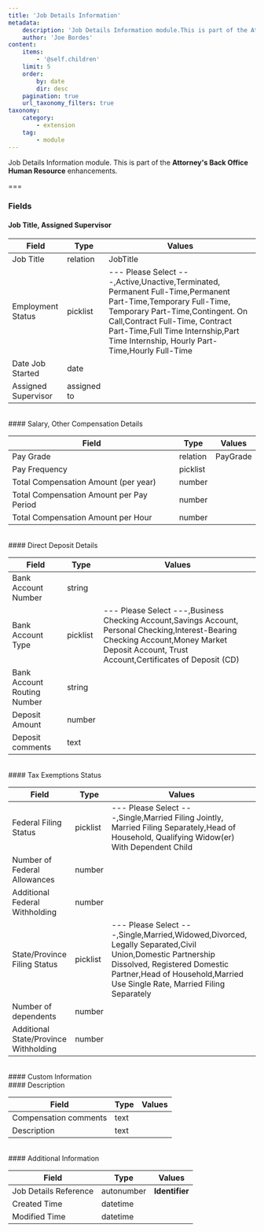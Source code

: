 ```yaml
---
title: 'Job Details Information'
metadata:
    description: 'Job Details Information module.This is part of the Attorneys Back Office Human Resource enhancements.'
    author: 'Joe Bordes'
content:
    items:
        - '@self.children'
    limit: 5
    order:
        by: date
        dir: desc
    pagination: true
    url_taxonomy_filters: true
taxonomy:
    category:
        - extension
    tag:
        - module
---
```


Job Details Information module.
This is part of the **Attorney's Back Office Human Resource** enhancements.

===

### Fields

#### Job Title, Assigned Supervisor

<table class="table table-striped">
<thead>
<tr class="header">
<th>Field</th>
<th>Type</th>
<th>Values</th>
</tr>
</thead>
<tbody>
<tr>
<td>Job Title</td>
<td>relation</td>
<td>JobTitle</td>
</tr>
<tr>
<td>Employment Status</td>
<td>picklist</td>
<td>--- Please Select ---,Active,Unactive,Terminated,
Permanent Full-Time,Permanent Part-Time,Temporary Full-Time,
Temporary Part-Time,Contingent. On Call,Contract Full-Time,
Contract Part-Time,Full Time Internship,Part Time Internship,
Hourly Part-Time,Hourly Full-Time</td>
</tr>
<tr>
<td>Date Job Started</td>
<td>date</td>
<td></td>
</tr>
<tr>
<td>Assigned Supervisor</td>
<td>assigned to</td>
<td></td>
</tr>
</tbody>
</table>
<br>
#### Salary, Other Compensation Details

<table class="table table-striped">
<thead>
<tr class="header">
<th>Field</th>
<th>Type</th>
<th>Values</th>
</tr>
</thead>
<tbody>
<tr>
<td>Pay Grade</td>
<td>relation</td>
<td>PayGrade</td>
</tr>
<tr>
<td>Pay Frequency</td>
<td>picklist</td>
<td></td>
</tr>
<tr>
<td>Total Compensation Amount (per year)</td>
<td>number</td>
<td></td>
</tr>
<tr>
<td>Total Compensation Amount per Pay Period</td>
<td>number</td>
<td></td>
</tr>
<tr>
<td>Total Compensation Amount per Hour</td>
<td>number</td>
<td></td>
</tr>
</tbody>
</table>
<br>
#### Direct Deposit Details

<table class="table table-striped">
<thead>
<tr class="header">
<th>Field</th>
<th>Type</th>
<th>Values</th>
</tr>
</thead>
<tbody>
<tr>
<td>Bank Account Number</td>
<td>string</td>
<td></td>
</tr>
<tr>
<td>Bank Account Type</td>
<td>picklist</td>
<td>--- Please Select ---,Business Checking Account,Savings Account,
Personal Checking,Interest-Bearing Checking Account,Money Market Deposit Account,
Trust Account,Certificates of Deposit (CD)</td>
</tr>
<tr>
<td>Bank Account Routing Number</td>
<td>string</td>
<td></td>
</tr>
<tr>
<td>Deposit Amount</td>
<td>number</td>
<td></td>
</tr>
<tr>
<td>Deposit comments</td>
<td>text</td>
<td></td>
</tr>
</tbody>
</table>
<br>
#### Tax Exemptions Status

<table class="table table-striped">
<thead>
<tr class="header">
<th>Field</th>
<th>Type</th>
<th>Values</th>
</tr>
</thead>
<tbody>
<tr>
<td>Federal Filing Status</td>
<td>picklist</td>
<td>--- Please Select ---,Single,Married Filing Jointly,
Married Filing Separately,Head of Household,
Qualifying Widow(er) With Dependent Child</td>
</tr>
<tr>
<td>Number of Federal Allowances</td>
<td>number</td>
<td></td>
</tr>
<tr>
<td>Additional Federal Withholding</td>
<td>number</td>
<td></td>
</tr>
<tr>
<td>State/Province Filing Status</td>
<td>picklist</td>
<td>--- Please Select ---,Single,Married,Widowed,Divorced,
Legally Separated,Civil Union,Domestic Partnership Dissolved,
Registered Domestic Partner,Head of Household,Married Use Single Rate,
Married Filing Separately</td>
</tr>
<tr>
<td>Number of dependents</td>
<td>number</td>
<td></td>
</tr>
<tr>
<td>Additional State/Province Withholding</td>
<td>number</td>
<td></td>
</tr>
</tbody>
</table>
<br>
#### Custom Information
<br>
#### Description

<table class="table table-striped">
<thead>
<tr class="header">
<th>Field</th>
<th>Type</th>
<th>Values</th>
</tr>
</thead>
<tbody>
<tr>
<td>Compensation comments</td>
<td>text</td>
<td></td>
</tr>
<tr>
<td>Description</td>
<td>text</td>
<td></td>
</tr>
</tbody>
</table>
<br>
#### Additional Information

<table class="table table-striped">
<thead>
<tr class="header">
<th>Field</th>
<th>Type</th>
<th>Values</th>
</tr>
</thead>
<tbody>
<tr>
<td>Job Details Reference</td>
<td>autonumber</td>
<td><strong>Identifier</strong></td>
</tr>
<tr>
<td>Created Time</td>
<td>datetime</td>
<td></td>
</tr>
<tr>
<td>Modified Time</td>
<td>datetime</td>
<td></td>
</tr>
</tbody>
</table>
